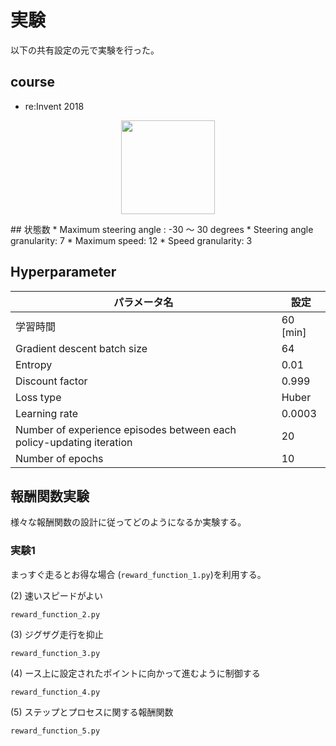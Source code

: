 # 実験
以下の共有設定の元で実験を行った。
## course
* re:Invent 2018
<p align="center">
<img src="images/" width="150px">
</p>
## 状態数
* Maximum steering angle : -30 ～ 30 degrees
* Steering angle granularity: 7
* Maximum speed: 12
* Speed granularity: 3

## Hyperparameter
| パラメータ名 | 設定 |
----|---- 
| 学習時間 | 60 [min] |
| Gradient descent batch size | 64 |
| Entropy | 0.01 |
| Discount factor | 0.999|
| Loss type | Huber|
| Learning rate| 0.0003|
| Number of experience episodes between each policy-updating iteration| 20|
| Number of epochs|10|

## 報酬関数実験
様々な報酬関数の設計に従ってどのようになるか実験する。
### 実験1
まっすぐ走るとお得な場合 (`reward_function_1.py`)を利用する。





(2) 速いスピードがよい
```
reward_function_2.py
```
(3) ジグザグ走行を抑止
```
reward_function_3.py
```
(4) ース上に設定されたポイントに向かって進むように制御する
```
reward_function_4.py
```
(5) ステップとプロセスに関する報酬関数
```
reward_function_5.py
```
